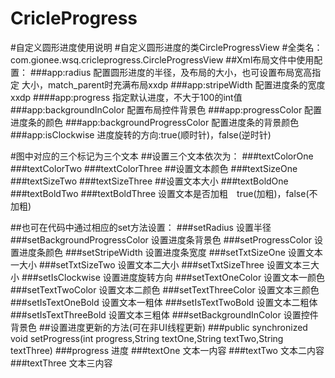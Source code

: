 # CricleProgress

#自定义圆形进度使用说明
#自定义圆形进度的类CircleProgressView
#全类名：com.gionee.wsq.cricleprogress.CircleProgressView
##Xml布局文件中使用配置：
	###app:radius			配置圆形进度的半径，及布局的大小，也可设置布局宽高指定							大小，match_parent时充满布局xxdp
	###app:stripeWidth	配置进度条的宽度xxdp
	####app:progress		指定默认进度，不大于100的int值
	###app:backgroundInColor	配置布局控件背景色
	###app:progressColor	配置进度条的颜色
	###app:backgroundProgressColor	配置进度条的背景颜色
	###app:isClockwise	进度旋转的方向:true(顺时针)，false(逆时针)



#图中对应的三个标记为三个文本
##设置三个文本依次为：
###textColorOne
###textColorTwo
###textColorThree
##设置文本颜色
###textSizeOne
###textSizeTwo
###textSizeThree
##设置文本大小
###textBoldOne
###textBoldTwo
###textBoldThree
设置文本是否加粗　true(加粗)，false(不加粗)


##也可在代码中通过相应的set方法设置：
###setRadius									设置半径
###setBackgroundProgressColor				设置进度条背景色
###setProgressColor							设置进度条颜色
###setStripeWidth							设置进度条宽度
###setTxtSizeOne								设置文本一大小
###setTxtSizeTwo								设置文本二大小
###setTxtSizeThree							设置文本三大小
###setIsClockwise							设置进度旋转方向
###setTextOneColor							设置文本一颜色
###setTextTwoColor							设置文本二颜色
###setTextThreeColor						设置文本三颜色
###setIsTextOneBold							设置文本一粗体
###setIsTextTwoBold							设置文本二粗体
###setIsTextThreeBold						设置文本三粗体
###setBackgroundInColor					设置控件背景色
##设置进度更新的方法(可在非UI线程更新)
###public synchronized void setProgress(int progress,String textOne,String textTwo,String textThree)
###progress		进度
###textOne		文本一内容
###textTwo		文本二内容
###textThree	文本三内容

